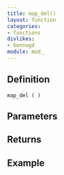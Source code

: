 ```yaml
---
title: map_del()
layout: function
categories:
- functions
divlikes:
- bennugd
module: mod_
---
```


## Definition

    map_del ( )

## Parameters

## Returns

## Example
